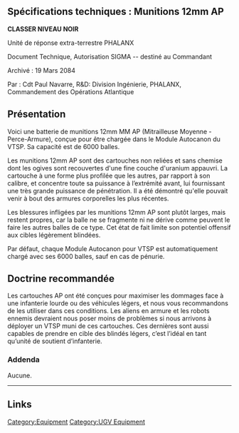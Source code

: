 ## Spécifications techniques : Munitions 12mm AP

**CLASSER NIVEAU NOIR**

Unité de réponse extra-terrestre PHALANX

Document Technique, Autorisation SIGMA -- destiné au Commandant

Archivé : 19 Mars 2084

Par : Cdt Paul Navarre, R&D: Division Ingénierie, PHALANX, Commandement
des Opérations Atlantique

## Présentation

Voici une batterie de munitions 12mm MM AP (Mitrailleuse Moyenne -
Perce-Armure), conçue pour être chargée dans le Module Autocanon du
VTSP. Sa capacité est de 6000 balles.

Les munitions 12mm AP sont des cartouches non reliées et sans chemise
dont les ogives sont recouvertes d'une fine couche d'uranium appauvri.
La cartouche à une forme plus profilée que les autres, par rapport à son
calibre, et concentre toute sa puissance à l’extrémité avant, lui
fournissant une très grande puissance de pénétration. Il a été démontré
qu'elle pouvait venir à bout des armures corporelles les plus récentes.

Les blessures infligées par les munitions 12mm AP sont plutôt larges,
mais restent propres, car la balle ne se fragmente ni ne dérive comme
peuvent le faire les autres balles de ce type. Cet état de fait limite
son potentiel offensif aux cibles légèrement blindées.

Par défaut, chaque Module Autocanon pour VTSP est automatiquement chargé
avec ses 6000 balles, sauf en cas de pénurie.

## Doctrine recommandée

Les cartouches AP ont été conçues pour maximiser les dommages face à une
infanterie lourde ou des véhicules légers, et nous vous recommandons de
les utiliser dans ces conditions. Les aliens en armure et les robots
ennemis devraient nous poser moins de problèmes si nous arrivons à
déployer un VTSP muni de ces cartouches. Ces dernières sont aussi
capables de prendre en cible des blindés légers, c’est l’idéal en tant
qu’unité de soutient d’infanterie.

### Addenda

Aucune.

------------------------------------------------------------------------

## Links

[Category:Equipment](Category:Equipment "wikilink") [Category:UGV
Equipment](Category:UGV_Equipment "wikilink")